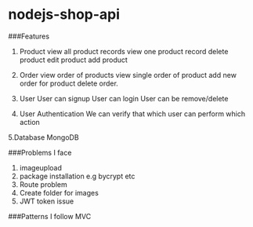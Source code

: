 # nodejs-shop-api

###Features

1. Product 
view all product records
view one product record
delete product
edit product
add product

2. Order
view order of products
view single order of product
add new order for product
delete order.

3. User
User can signup
User can login
User can be remove/delete

4. User Authentication
We can verify that which user can perform which action

5.Database
MongoDB


###Problems I face

1. imageupload
2. package installation e.g bycrypt etc
3. Route problem
4. Create folder for images
5. JWT token issue


###Patterns I follow
MVC
